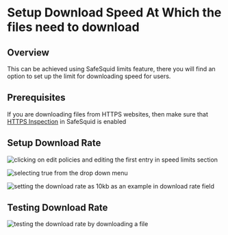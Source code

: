 # Setup Download Speed At Which the files need to download

## Overview

This can be achieved using SafeSquid limits feature, there you will find an option to set up the limit for downloading speed for users.

## Prerequisites

If you are downloading files from HTTPS websites, then make sure that [HTTPS Inspection](https://help.safesquid.com/portal/en/kb/articles/setup-https-inspection) in SafeSquid is enabled

## Setup Download Rate

![clicking on edit policies and editing the first entry in speed limits section ](/img/How_To/Setup_Download_Speed_At_Which_the_files_need_to_download/image1.webp)

![selecting true from the drop down menu](/img/How_To/Setup_Download_Speed_At_Which_the_files_need_to_download/image2.webp)

![setting the download rate as 10kb as an example in download rate field](/img/How_To/Setup_Download_Speed_At_Which_the_files_need_to_download/image3.webp)

## Testing Download Rate

![testing the download rate by downloading a file](/img/How_To/Setup_Download_Speed_At_Which_the_files_need_to_download/image4.webp)
